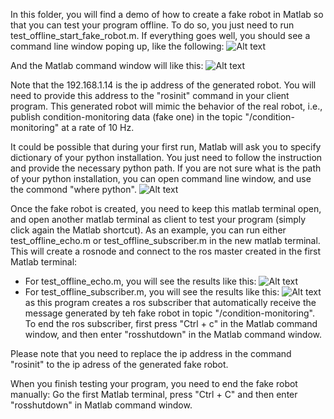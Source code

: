 In this folder, you will find a demo of how to create a fake robot in Matlab so that you can test your program offline. To do so, you just need to run test_offline_start_fake_robot.m. If everything goes well, you should see a command line window poping up, like the following:
![Alt text](/screen_shots/rosmaster.png)

And the Matlab command window will like this:
![Alt text](/screen_shots/matlab_cmd_window.png)

Note that the 192.168.1.14 is the ip address of the generated robot. You will need to provide this address to the "rosinit" command in your client program. This generated robot will mimic the behavior of the real robot, i.e., publish condition-monitoring data (fake one) in the topic "/condition-monitoring" at a rate of $10$ Hz. 

It could be possible that during your first run, Matlab will ask you to specify dictionary of your python installation. You just need to follow the instruction and provide the necessary python path. If you are not sure what is the path of your python installation, you can open command line window, and use the commond "where python".
![Alt text](/screen_shots/where_python.png)

Once the fake robot is created, you need to keep this matlab terminal open, and open another matlab terminal as client to test your program (simply click again the Matlab shortcut). As an example, you can run either test_offline_echo.m or test_offline_subscriber.m in the new matlab terminal. This will create a rosnode and connect to the ros master created in the first Matlab terminal:
- For test_offline_echo.m, you will see the results like this:
![Alt text](/screen_shots/result_1.png)
- For test_offline_subscriber.m, you will see the results like this:
![Alt text](/screen_shots/result_2.png)
as this program creates a ros subscriber that automatically receive the message generated by teh fake robot in topic "/condition-monitoring". To end the ros subscriber, first press "Ctrl + c" in the Matlab command window, and then enter "rosshutdown" in the Matlab command window.

Please note that you need to replace the ip address in the command "rosinit" to the ip adress of the generated fake robot.

When you finish testing your program, you need to end the fake robot manually: Go the first Matlab terminal, press "Ctrl + C" and then enter "rosshutdown" in Matlab command window.